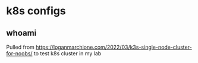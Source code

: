 # k8s configs

## whoami

Pulled from https://loganmarchione.com/2022/03/k3s-single-node-cluster-for-noobs/ to test k8s cluster in my lab
